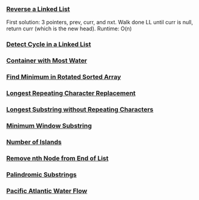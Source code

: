### [Reverse a Linked List](https://leetcode.com/problems/reverse-linked-list/submissions/)
First solution: 3 pointers, prev, curr, and nxt. Walk done LL until curr is null, return curr (which is the new head). Runtime: O(n)

### [Detect Cycle in a Linked List]()
### [Container with Most Water]()
### [Find Minimum in Rotated Sorted Array]()
### [Longest Repeating Character Replacement]()
### [Longest Substring without Repeating Characters]()
### [Minimum Window Substring]()
### [Number of Islands]()
### [Remove nth Node from End of List]()
### [Palindromic Substrings]()
### [Pacific Atlantic Water Flow]()
